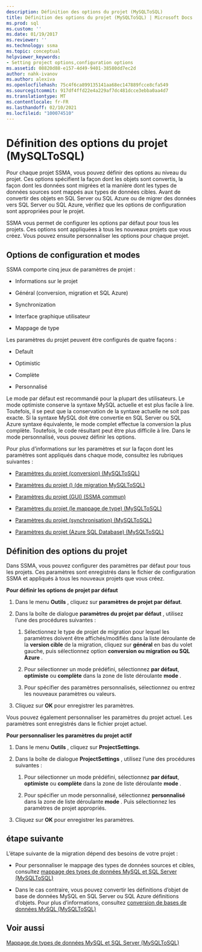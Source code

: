 ```yaml
---
description: Définition des options du projet (MySQLToSQL)
title: Définition des options du projet (MySQLToSQL) | Microsoft Docs
ms.prod: sql
ms.custom: ''
ms.date: 01/19/2017
ms.reviewer: ''
ms.technology: ssma
ms.topic: conceptual
helpviewer_keywords:
- Setting project options,configuration options
ms.assetid: 08820d88-e157-4d49-9401-38580dd7ec2d
author: nahk-ivanov
ms.author: alexiva
ms.openlocfilehash: 75c4f6ca899135141aa68ec147889fcce8cfa549
ms.sourcegitcommit: 917df4ffd22e4a229af7dc481dcce3ebba0aa4d7
ms.translationtype: MT
ms.contentlocale: fr-FR
ms.lasthandoff: 02/10/2021
ms.locfileid: "100074510"
---
```

# <a name="setting-project-options-mysqltosql"></a>Définition des options du projet (MySQLToSQL)
Pour chaque projet SSMA, vous pouvez définir des options au niveau du projet. Ces options spécifient la façon dont les objets sont convertis, la façon dont les données sont migrées et la manière dont les types de données sources sont mappés aux types de données cibles.  Avant de convertir des objets en SQL Server ou SQL Azure ou de migrer des données vers SQL Server ou SQL Azure, vérifiez que les options de configuration sont appropriées pour le projet.  
  
SSMA vous permet de configurer les options par défaut pour tous les projets. Ces options sont appliquées à tous les nouveaux projets que vous créez. Vous pouvez ensuite personnaliser les options pour chaque projet.  
  
## <a name="configuration-options-and-modes"></a>Options de configuration et modes  
SSMA comporte cinq jeux de paramètres de projet :  
  
-   Informations sur le projet  
  
-   Général (conversion, migration et SQL Azure)  
  
-   Synchronization  
  
-   Interface graphique utilisateur  
  
-   Mappage de type  
  
Les paramètres du projet peuvent être configurés de quatre façons :  
  
-   Default  
  
-   Optimistic  
  
-   Complète  
  
-   Personnalisé  
  
Le mode par défaut est recommandé pour la plupart des utilisateurs. Le mode optimiste conserve la syntaxe MySQL actuelle et est plus facile à lire. Toutefois, il se peut que la conservation de la syntaxe actuelle ne soit pas exacte. Si la syntaxe MySQL doit être convertie en SQL Server ou SQL Azure syntaxe équivalente, le mode complet effectue la conversion la plus complète. Toutefois, le code résultant peut être plus difficile à lire. Dans le mode personnalisé, vous pouvez définir les options.  
  
Pour plus d’informations sur les paramètres et sur la façon dont les paramètres sont appliqués dans chaque mode, consultez les rubriques suivantes :  
  
-   [Paramètres du projet &#40;conversion&#41; &#40;MySQLToSQL&#41;](../../ssma/mysql/project-settings-conversion-mysqltosql.md)  
  
-   [Paramètres du projet &#40;&#41; &#40;de migration MySQLToSQL&#41;](../../ssma/mysql/project-settings-migration-mysqltosql.md)  
  
-   [Paramètres du projet (GUI) (SSMA commun)](../sybase/project-settings-gui-sybasetosql.md)  
  
-   [Paramètres du projet &#40;le mappage de type&#41; &#40;MySQLToSQL&#41;](../../ssma/mysql/project-settings-type-mapping-mysqltosql.md)  
  
-   [Paramètres du projet &#40;synchronisation&#41; &#40;MySQLToSQL&#41;](../../ssma/mysql/project-settings-synchronization-mysqltosql.md)  
  
-   [Paramètres du projet &#40;Azure SQL Database&#41; &#40;MySQLToSQL&#41;](../../ssma/mysql/project-settings-azure-sql-db-mysqltosql.md)  
  
## <a name="setting-project-options"></a>Définition des options du projet  
Dans SSMA, vous pouvez configurer des paramètres par défaut pour tous les projets. Ces paramètres sont enregistrés dans le fichier de configuration SSMA et appliqués à tous les nouveaux projets que vous créez.  
  
**Pour définir les options de projet par défaut**  
  
1.  Dans le menu **Outils** , cliquez sur **paramètres de projet par défaut**.  
  
2.  Dans la boîte de dialogue **paramètres du projet par défaut** , utilisez l’une des procédures suivantes :  
  
    1.  Sélectionnez le type de projet de migration pour lequel les paramètres doivent être affichés/modifiés dans la liste déroulante de la **version cible** de la migration, cliquez sur **général** en bas du volet gauche, puis sélectionnez option **conversion ou migration ou SQL Azure** .  
  
    2.  Pour sélectionner un mode prédéfini, sélectionnez **par défaut**, **optimiste** ou **complète** dans la zone de liste déroulante **mode** .  
  
    3.  Pour spécifier des paramètres personnalisés, sélectionnez ou entrez les nouveaux paramètres ou valeurs.  
  
3.  Cliquez sur **OK** pour enregistrer les paramètres.  
  
Vous pouvez également personnaliser les paramètres du projet actuel. Les paramètres sont enregistrés dans le fichier projet actuel.  
  
**Pour personnaliser les paramètres du projet actif**  
  
1.  Dans le menu **Outils** , cliquez sur **ProjectSettings**.  
  
2.  Dans la boîte de dialogue **ProjectSettings** , utilisez l’une des procédures suivantes :  
  
    1.  Pour sélectionner un mode prédéfini, sélectionnez **par défaut**, **optimiste** ou **complète** dans la zone de liste déroulante **mode** .  
  
    2.  Pour spécifier un mode personnalisé, sélectionnez **personnalisé** dans la zone de liste déroulante **mode** . Puis sélectionnez les paramètres de projet appropriés.  
  
3.  Cliquez sur **OK** pour enregistrer les paramètres.  
  
## <a name="next-step"></a>étape suivante  
L’étape suivante de la migration dépend des besoins de votre projet :  
  
-   Pour personnaliser le mappage des types de données sources et cibles, consultez [mappage des types de données MySQL et SQL Server &#40;MySQLToSQL&#41;](../../ssma/mysql/mapping-mysql-and-sql-server-data-types-mysqltosql.md)  
  
-   Dans le cas contraire, vous pouvez convertir les définitions d’objet de base de données MySQL en SQL Server ou SQL Azure définitions d’objets. Pour plus d’informations, consultez [conversion de bases de données MySQL &#40;MySQLToSQL&#41;](../../ssma/mysql/converting-mysql-databases-mysqltosql.md)  
  
## <a name="see-also"></a>Voir aussi  
[Mappage de types de données MySQL et SQL Server &#40;MySQLToSQL&#41;](../../ssma/mysql/mapping-mysql-and-sql-server-data-types-mysqltosql.md)  
